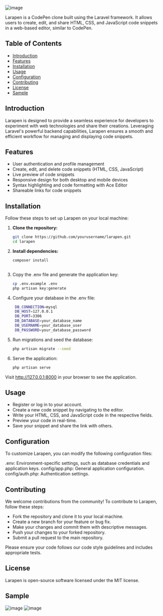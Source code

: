 ![image](https://github.com/kevsterde/larapen/assets/96121161/79db6c16-0e07-4c1a-ae39-626c28e7ad03)

Larapen is a CodePen clone built using the Laravel framework. It allows users to create, edit, and share HTML, CSS, and JavaScript code snippets in a web-based editor, similar to CodePen.

## Table of Contents

- [Introduction](#introduction)
- [Features](#features)
- [Installation](#installation)
- [Usage](#usage)
- [Configuration](#configuration)
- [Contributing](#contributing)
- [License](#license)
- [Sample](#sample)

## Introduction

Larapen is designed to provide a seamless experience for developers to experiment with web technologies and share their creations. Leveraging Laravel's powerful backend capabilities, Larapen ensures a smooth and efficient workflow for managing and displaying code snippets.

## Features

- User authentication and profile management
- Create, edit, and delete code snippets (HTML, CSS, JavaScript)
- Live preview of code snippets
- Responsive design for both desktop and mobile devices
- Syntax highlighting and code formatting with Ace Editor
- Shareable links for code snippets

## Installation

Follow these steps to set up Larapen on your local machine:

1. **Clone the repository:**

   ```bash
   git clone https://github.com/yourusername/larapen.git
   cd larapen

2. **Install dependencies:**
      ```bash
    composer install
              
4. Copy the .env file and generate the application key:
    ```bash
    cp .env.example .env
    php artisan key:generate

6. Configure your database in the .env file:
   ```bash
    DB_CONNECTION=mysql
    DB_HOST=127.0.0.1
    DB_PORT=3306
    DB_DATABASE=your_database_name
    DB_USERNAME=your_database_user
    DB_PASSWORD=your_database_password

8. Run migrations and seed the database:
   ```bash
   php artisan migrate --seed

10. Serve the application:
    ```bash
    php artisan serve

Visit http://127.0.0.1:8000 in your browser to see the application.


## Usage

- Register or log in to your account.
- Create a new code snippet by navigating to the editor.
- Write your HTML, CSS, and JavaScript code in the respective fields.
- Preview your code in real-time.
- Save your snippet and share the link with others.

## Configuration

To customize Larapen, you can modify the following configuration files:

.env: Environment-specific settings, such as database credentials and application keys.
config/app.php: General application configuration.
config/auth.php: Authentication settings.

## Contributing

We welcome contributions from the community! To contribute to Larapen, follow these steps:

- Fork the repository and clone it to your local machine.
- Create a new branch for your feature or bug fix.
- Make your changes and commit them with descriptive messages.
- Push your changes to your forked repository.
- Submit a pull request to the main repository.

Please ensure your code follows our code style guidelines and includes appropriate tests.

## License

Larapen is open-source software licensed under the MIT license.

## Sample

![image](https://github.com/kevsterde/larapen/assets/96121161/adf14799-562c-4492-b24d-beae868022c1)
![image](https://github.com/kevsterde/larapen/assets/96121161/482e93f9-eb93-4dc6-89dd-22b040e2c32e)








